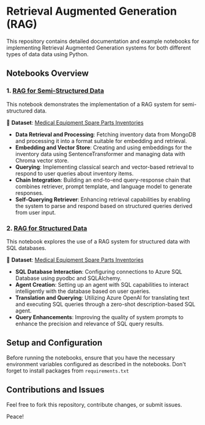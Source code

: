 # Retrieval Augmented Generation (RAG)

This repository contains detailed documentation and example notebooks for implementing Retrieval Augmented Generation systems for both different types of data data using Python.

## Notebooks Overview

### 1. [RAG for Semi-Structured Data](rag-semi-structured-data.ipynb)

This notebook demonstrates the implementation of a RAG system for semi-structured data.

📑 **Dataset**: [Medical Equipment Spare Parts Inventories](https://www.kaggle.com/datasets/mohdkhidir/medical-equipment-spare-parts-inventories-datasets)

- **Data Retrieval and Processing**: Fetching inventory data from MongoDB and processing it into a format suitable for embedding and retrieval.
- **Embedding and Vector Store**: Creating and using embeddings for the inventory data using SentenceTransformer and managing data with Chroma vector store.
- **Querying**: Implementing classical search and vector-based retrieval to respond to user queries about inventory items.
- **Chain Integration**: Building an end-to-end query-response chain that combines retriever, prompt template, and language model to generate responses.
- **Self-Querying Retriever**: Enhancing retrieval capabilities by enabling the system to parse and respond based on structured queries derived from user input.


### 2. [RAG for Structured Data](rag-structured-data.ipynb)

This notebook explores the use of a RAG system for structured data with SQL databases.

📑 **Dataset**: [Medical Equipment Spare Parts Inventories](https://www.kaggle.com/datasets/mohdkhidir/medical-equipment-spare-parts-inventories-datasets)

- **SQL Database Interaction**: Configuring connections to Azure SQL Database using pyodbc and SQLAlchemy.
- **Agent Creation**: Setting up an agent with SQL capabilities to interact intelligently with the database based on user queries.
- **Translation and Querying**: Utilizing Azure OpenAI for translating text and executing SQL queries through a zero-shot description-based SQL agent.
- **Query Enhancements**: Improving the quality of system prompts to enhance the precision and relevance of SQL query results.

## Setup and Configuration

Before running the notebooks, ensure that you have the necessary environment variables configured as described in the notebooks. Don't forget to install packages from `requirements.txt`

## Contributions and Issues

Feel free to fork this repository, contribute changes, or submit issues.

Peace!

